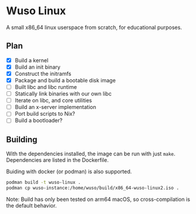 # Wuso Linux

A small x86_64 linux userspace from scratch, for educational purposes.

## Plan

 - [x] Build a kernel
 - [x] Build an init binary
 - [x] Construct the initramfs
 - [x] Package and build a bootable disk image
 - [ ] Built libc and libc runtime
 - [ ] Statically link binaries with our own libc
 - [ ] Iterate on libc, and core utilities
 - [ ] Build an x-server implementation
 - [ ] Port build scripts to Nix?
 - [ ] Build a bootloader?

## Building

With the dependencies installed, the image can be run with just `make`. Dependencies are
listed in the Dockerfile.

Buiding with docker (or podman) is also supported.

```sh
podman build -t wuso-linux .
podman cp wuso-instance:/home/wuso/build/x86_64-wuso-linux2.iso .
```

Note: Build has only been tested on arm64 macOS, so cross-compilation is the default behavior.